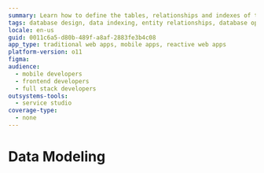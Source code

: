```yaml
---
summary: Learn how to define the tables, relationships and indexes of the application of your database.
tags: database design, data indexing, entity relationships, database optimization, database schema
locale: en-us
guid: 0011c6a5-d80b-489f-a8af-2883fe3b4c08
app_type: traditional web apps, mobile apps, reactive web apps
platform-version: o11
figma:
audience:
  - mobile developers
  - frontend developers
  - full stack developers
outsystems-tools:
  - service studio
coverage-type:
  - none
---
```


# Data Modeling
